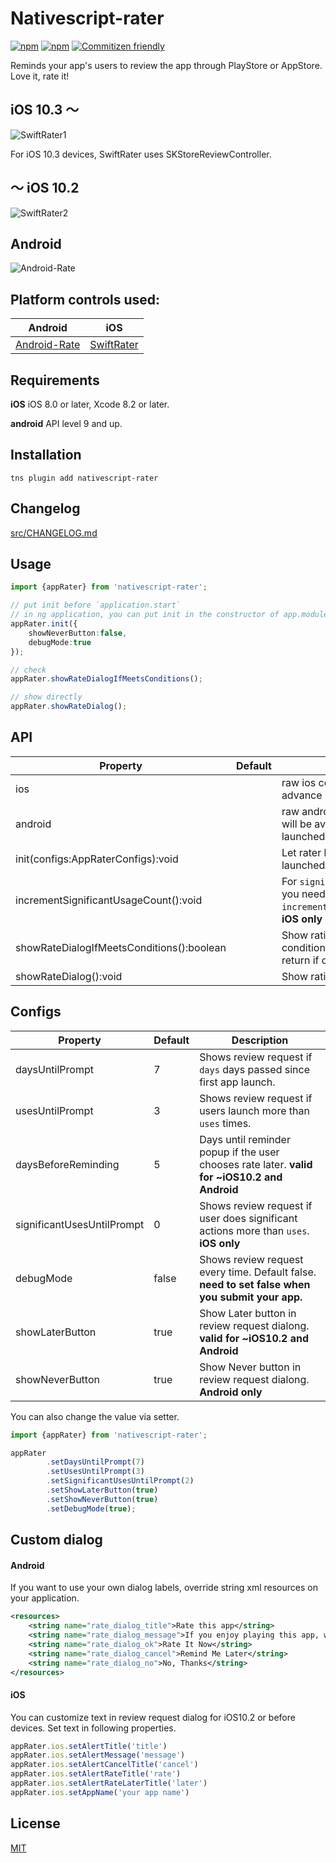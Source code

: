 # Nativescript-rater

[![npm](https://img.shields.io/npm/v/nativescript-rater.svg)](https://www.npmjs.com/package/nativescript-rater)
[![npm](https://img.shields.io/npm/dt/nativescript-rater.svg?label=npm%20downloads)](https://www.npmjs.com/package/nativescript-rater)
[![Commitizen friendly](https://img.shields.io/badge/commitizen-friendly-brightgreen.svg)](http://commitizen.github.io/cz-cli/)

Reminds your app's users to review the app through PlayStore or AppStore. Love it, rate it! 

## iOS 10.3 〜
![SwiftRater1](https://raw.githubusercontent.com/gogoout/nativescript-rater/master/Resource/ios1.gif)

For iOS 10.3 devices, SwiftRater uses SKStoreReviewController.

## 〜 iOS 10.2
![SwiftRater2](https://raw.githubusercontent.com/gogoout/nativescript-rater/master/Resource/ios2.gif)

## Android

![Android-Rate](https://raw.githubusercontent.com/gogoout/nativescript-rater/master/Resource/android.png)

## Platform controls used:
Android |   iOS
---------- | -------
[Android-Rate](https://github.com/hotchemi/Android-Rate) | [SwiftRater](https://github.com/takecian/SwiftRater)

## Requirements

**iOS** iOS 8.0 or later, Xcode 8.2 or later.

**android** API level 9 and up.


## Installation

```cli
tns plugin add nativescript-rater
```

## Changelog
[src/CHANGELOG.md](./src/CHANGELOG.md)

## Usage 

```typescript
import {appRater} from 'nativescript-rater';

// put init before `application.start`
// in ng application, you can put init in the constructor of app.module
appRater.init({
	showNeverButton:false,
	debugMode:true
});

// check
appRater.showRateDialogIfMeetsConditions();

// show directly
appRater.showRateDialog();
```

## API
    
| Property | Default | Description |
| --- | --- | --- |
| ios |  | raw ios control, see below for advance usage |
| android |  | raw android control, the value will be available after app is launched |
| init(configs:AppRaterConfigs):void |  | Let rater know that your app is launched. See configs below  |
| incrementSignificantUsageCount():void |  | For `significantUsesUntilPrompt`, you need to add `incrementSignificantUsageCount`. **iOS only** |
| showRateDialogIfMeetsConditions():boolean |  | Show rating dialog if meets conditions. The function will return if dialog is showed. |
| showRateDialog():void |  | Show rating dialog|

## Configs
    
| Property | Default | Description |
| --- | --- | --- |
| daysUntilPrompt | 7 | Shows review request if `days` days passed since first app launch. |
| usesUntilPrompt | 3 | Shows review request if users launch more than `uses` times. |
| daysBeforeReminding | 5 | Days until reminder popup if the user chooses rate later. **valid for ~iOS10.2 and Android** |
| significantUsesUntilPrompt | 0 | Shows review request if user does significant actions more than `uses`. **iOS only** |
| debugMode | false | Shows review request every time. Default false. **need to set false when you submit your app.** |
| showLaterButton | true | Show Later button in review request dialong. **valid for ~iOS10.2 and Android** |
| showNeverButton | true | Show Never button in review request dialong. **Android only**  |

You can also change the value via setter.

```typescript
import {appRater} from 'nativescript-rater';

appRater
        .setDaysUntilPrompt(7)
        .setUsesUntilPrompt(3)
        .setSignificantUsesUntilPrompt(2)
        .setShowLaterButton(true)
        .setShowNeverButton(true)
        .setDebugMode(true);
```

## Custom dialog

#### Android
If you want to use your own dialog labels, override string xml resources on your application.

```xml
<resources>
    <string name="rate_dialog_title">Rate this app</string>
    <string name="rate_dialog_message">If you enjoy playing this app, would you mind taking a moment to rate it? It won\'t take more than a minute. Thanks for your support!</string>
    <string name="rate_dialog_ok">Rate It Now</string>
    <string name="rate_dialog_cancel">Remind Me Later</string>
    <string name="rate_dialog_no">No, Thanks</string>
</resources>
```

#### iOS
You can customize text in review request dialog for iOS10.2 or before devices. Set text in following properties.

```typescript
appRater.ios.setAlertTitle('title')
appRater.ios.setAlertMessage('message')
appRater.ios.setAlertCancelTitle('cancel')
appRater.ios.setAlertRateTitle('rate')
appRater.ios.setAlertRateLaterTitle('later')
appRater.ios.setAppName('your app name')
```

    
## License

[MIT](http://gogoout.mit-license.org/)
